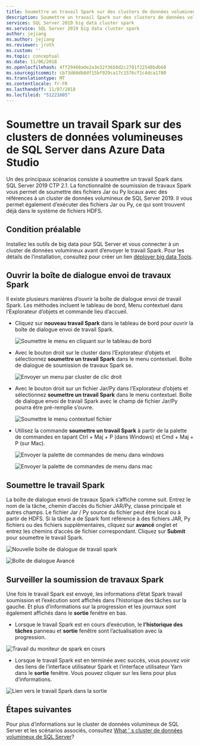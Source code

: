 ```yaml
---
title: Soumettre un travail Spark sur des clusters de données volumineuses de SQL Server dans Azure Data Studio
description: Soumettre un travail Spark sur des clusters de données volumineuses de SQL Server dans Azure Data Studio
services: SQL Server 2019 big data cluster spark
ms.service: SQL Server 2019 big data cluster spark
author: jejiang
ms.author: jejiang
ms.reviewer: jroth
ms.custom: ''
ms.topic: conceptual
ms.date: 11/06/2018
ms.openlocfilehash: 4ff29460ade2a3e32f3650d2c2701f22548bdb60
ms.sourcegitcommit: cb73d60db8df15bf929ca17c1576cf1c4dca1780
ms.translationtype: MT
ms.contentlocale: fr-FR
ms.lasthandoff: 11/07/2018
ms.locfileid: "51221605"
---
```

# <a name="submit-spark-job-on-sql-server-big-data-clusters-in-azure-data-studio"></a>Soumettre un travail Spark sur des clusters de données volumineuses de SQL Server dans Azure Data Studio

Un des principaux scénarios consiste à soumettre un travail Spark dans SQL Server 2019 CTP 2.1. La fonctionnalité de soumission de travaux Spark vous permet de soumettre des fichiers Jar ou Py locaux avec des références à un cluster de données volumineux de SQL Server 2019. Il vous permet également d’exécuter des fichiers Jar ou Py, ce qui sont trouvent déjà dans le système de fichiers HDFS. 

## <a name="prerequisite"></a>Condition préalable 
Installez les outils de big data pour SQL Server et vous connecter à un cluster de données volumineux avant d’envoyer le travail Spark. Pour les détails de l’installation, consultez pour créer un lien [déployer big data Tools](deploy-big-data-tools.md).

## <a name="open-spark-job-submission-dialog"></a>Ouvrir la boîte de dialogue envoi de travaux Spark
Il existe plusieurs manières d’ouvrir la boîte de dialogue envoi de travail Spark. Les méthodes incluent le tableau de bord, Menu contextuel dans l’Explorateur d’objets et commande lieu d’accueil.

+ Cliquez sur **nouveau travail Spark** dans le tableau de bord pour ouvrir la boîte de dialogue envoi de travail Spark.

    ![Soumettre le menu en cliquant sur le tableau de bord ](./media/submit-spark-job/new-spark-job.png)
 
+ Avec le bouton droit sur le cluster dans l’Explorateur d’objets et sélectionnez **soumettre un travail Spark** dans le menu contextuel. Boîte de dialogue de soumission de travaux Spark se.  
 
    ![Envoyer un menu par cluster de clic droit](./media/submit-spark-job/submit-spark-job.png)

+ Avec le bouton droit sur un fichier Jar/Py dans l’Explorateur d’objets et sélectionnez **soumettre un travail Spark** dans le menu contextuel. Boîte de dialogue envoi de travail Spark avec le champ de fichier Jar/Py pourra être pré-remplie s’ouvre. 
 
    ![Soumettre le menu contextuel fichier](./media/submit-spark-job/submit-spark-job-2.png)

+ Utilisez la commande **soumettre un travail Spark** à partir de la palette de commandes en tapant Ctrl + Maj + P (dans Windows) et Cmd + Maj + P (sur Mac).

    ![Envoyer la palette de commandes de menu dans windows](./media/submit-spark-job/submit-spark-job-3.png)

    ![Envoyer la palette de commandes de menu dans mac](./media/submit-spark-job/submit-spark-job-4.png)
  
 
## <a name="submit-spark-job"></a>Soumettre le travail Spark 
La boîte de dialogue envoi de travaux Spark s’affiche comme suit. Entrez le nom de la tâche, chemin d’accès du fichier JAR/Py, classe principale et autres champs. Le fichier Jar / Py source du fichier peut être local ou à partir de HDFS. Si la tâche a de Spark font référence à des fichiers JAR, Py fichiers ou des fichiers supplémentaires, cliquez sur **avancé** onglet et entrez les chemins d’accès de fichier correspondant. Cliquez sur **Submit** pour soumettre le travail Spark.
 
![Nouvelle boîte de dialogue de travail spark](./media/submit-spark-job/submit-spark-job-section.png)

![Boîte de dialogue Avancé](./media/submit-spark-job/submit-spark-job-section-1.png)

## <a name="monitor-spark-job-submission"></a>Surveiller la soumission de travaux Spark
Une fois le travail Spark est envoyé, les informations d’état Spark travail soumission et l’exécution sont affichés dans l’historique des tâches sur la gauche. Et plus d’informations sur la progression et les journaux sont également affichés dans le **sortie** fenêtre en bas.
+ Lorsque le travail Spark est en cours d’exécution, le **l’historique des tâches** panneau et **sortie** fenêtre sont l’actualisation avec la progression.

![Travail du moniteur de spark en cours](./media/submit-spark-job/monitor-spark-job-submission.png)

+ Lorsque le travail Spark est en terminée avec succès, vous pouvez voir des liens de l’interface utilisateur Spark et l’interface utilisateur Yarn dans le **sortie** fenêtre. Vous pouvez cliquer sur les liens pour plus d’informations.

![Lien vers le travail Spark dans la sortie](./media/submit-spark-job/monitor-spark-job-submission-2.png)

## <a name="next-steps"></a>Étapes suivantes
Pour plus d’informations sur le cluster de données volumineux de SQL Server et les scénarios associés, consultez [What ' s cluster de données volumineux de SQL Server](big-data-cluster-overview.md)?

